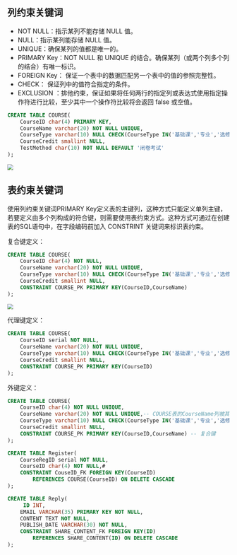 ## 列约束关键词

- NOT NULL：指示某列不能存储 NULL 值。
- NULL：指示某列能存储 NULL 值。
- UNIQUE：确保某列的值都是唯一的。
- PRIMARY Key：NOT NULL 和 UNIQUE 的结合。确保某列（或两个列多个列的结合）有唯一标识。
- FOREIGN Key：  保证一个表中的数据匹配另一个表中的值的参照完整性。
- CHECK： 保证列中的值符合指定的条件。
- EXCLUSION ：排他约束，保证如果将任何两行的指定列或表达式使用指定操作符进行比较，至少其中一个操作符比较将会返回 false 或空值。

```sql
CREATE TABLE COURSE(
	CourseID char(4) PRIMARY KEY,
	CourseName varchar(20) NOT NULL UNIQUE,
	CourseType varchar(10) NULL CHECK(CourseType IN('基础课','专业','选修')),
	CourseCredit smallint NULL,
	TestMethod char(10) NOT NULL DEFAULT '闭卷考试'
);
```

<img src="https://img-blog.csdnimg.cn/0a55098e8bbc40d2aa39826dad4192e5.png" style="zoom:80%;" />

## 表约束关键词

使用列约束关键词PRIMARY Key定义表的主键列，这种方式只能定义单列主键，若要定义由多个列构成的符合键，则需要使用表约束方式。这种方式可通过在创建表的SQL语句中，在字段编码前加入 CONSTRINT 关键词来标识表约束。

复合键定义：

```sql
CREATE TABLE COURSE(
	CourseID char(4) NOT NULL,
	CourseName varchar(20) NOT NULL UNIQUE,
	CourseType varchar(10) NULL CHECK(CourseType IN('基础课','专业','选修')),
	CourseCredit smallint NULL,
	CONSTRAINT COURSE_PK PRIMARY KEY(CourseID,CourseName)
);
```

<img src="https://img-blog.csdnimg.cn/9fe8d556549c431b874ec0560f81e09b.png" style="zoom:80%;" />



代理键定义：

```sql
CREATE TABLE COURSE(
	CourseID serial NOT NULL,
	CourseName varchar(20) NOT NULL UNIQUE,
	CourseType varchar(10) NULL CHECK(CourseType IN('基础课','专业','选修')),
	CourseCredit smallint NULL,
	CONSTRAINT COURSE_PK PRIMARY KEY(CourseID)
);
```



外键定义：

```sql
CREATE TABLE COURSE(
	CourseID char(4) NOT NULL UNIQUE,
	CourseName varchar(20) NOT NULL UNIQUE,-- COURSE表的CourseName列被其它表作为外键时，COURSE表的CourseName列需要保证唯一
	CourseType varchar(10) NULL CHECK(CourseType IN('基础课','专业','选修')),
	CourseCredit smallint NULL,
	CONSTRAINT COURSE_PK PRIMARY KEY(CourseID,CourseName) -- 复合键
);

```

```sql
CREATE TABLE Register(
	CourseRegID serial NOT NULL,
	CourseID char(4) NOT NULL,# 
	CONSTRAINT CouseID_FK FOREIGN KEY(CourseID) 
		REFERENCES COURSE(CourseID) ON DELETE CASCADE
);
```

```sql
CREATE TABLE Reply(
	 ID INT,
	EMAIL VARCHAR(35) PRIMARY KEY NOT NULL,
	CONTENT TEXT NOT NULL,
	PUBLISH_DATE VARCHAR(30) NOT NULL,
	CONSTRAINT SHARE_CONTENT_FK FOREIGN KEY(ID) 
		REFERENCES SHARE_CONTENT(ID) ON DELETE CASCADE
);
```


